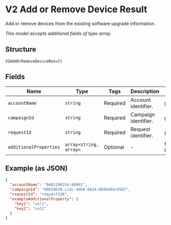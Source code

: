 
# V2 Add or Remove Device Result

Add or remove devices from the existing software upgrade information.

*This model accepts additional fields of type array.*

## Structure

`V2AddOrRemoveDeviceResult`

## Fields

| Name | Type | Tags | Description | Getter | Setter |
|  --- | --- | --- | --- | --- | --- |
| `accountName` | `string` | Required | Account identifier. | getAccountName(): string | setAccountName(string accountName): void |
| `campaignId` | `string` | Required | Campaign identifier. | getCampaignId(): string | setCampaignId(string campaignId): void |
| `requestId` | `string` | Required | Request identifier. | getRequestId(): string | setRequestId(string requestId): void |
| `additionalProperties` | `array<string, array>` | Optional | - | findAdditionalProperty(string key): array | additionalProperty(string key, array value): void |

## Example (as JSON)

```json
{
  "accountName": "0402196254-00001",
  "campaignId": "60b5d639-ccdc-4db8-8824-069bd94c95bf",
  "requestId": "requestId6",
  "exampleAdditionalProperty": {
    "key1": "val1",
    "key2": "val2"
  }
}
```

